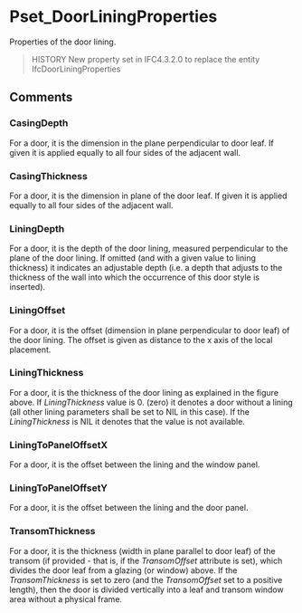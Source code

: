 # Pset_DoorLiningProperties

Properties of the door lining.<!-- end of definition -->

> HISTORY New property set in IFC4.3.2.0 to replace the entity IfcDoorLiningProperties

## Comments

### CasingDepth

For a door, it is the dimension in the plane perpendicular to door leaf. If given it is applied equally to all four sides of the adjacent wall.

### CasingThickness
For a door, it is the dimension in plane of the door leaf. If given it is applied equally to all four sides of the adjacent wall.

### LiningDepth
For a door, it is the depth of the door lining, measured perpendicular to the plane of the door lining. If omitted (and with a given value to lining thickness) it indicates an adjustable depth (i.e. a depth that adjusts to the thickness of the wall into which the occurrence of this door style is inserted).

### LiningOffset
For a door, it is the offset (dimension in plane perpendicular to door leaf) of the door lining. The offset is given as distance to the x axis of the local placement.

### LiningThickness
For a door, it is the thickness of the door lining as explained in the figure above. If _LiningThickness_ value is 0. (zero) it denotes a door without a lining (all other lining parameters shall be set to NIL in this case). If the _LiningThickness_ is NIL it denotes that the value is not available.

### LiningToPanelOffsetX
For a door, it is the offset between the lining and the window panel.

### LiningToPanelOffsetY
For a door, it is the offset between the lining and the door panel.

### TransomThickness
For a door, it is the thickness (width in plane parallel to door leaf) of the transom (if provided - that is, if the _TransomOffset_ attribute is set), which divides the door leaf from a glazing (or window) above. If the _TransomThickness_ is set to zero (and the _TransomOffset_ set to a positive length), then the door is divided vertically into a leaf and transom window area without a physical frame.